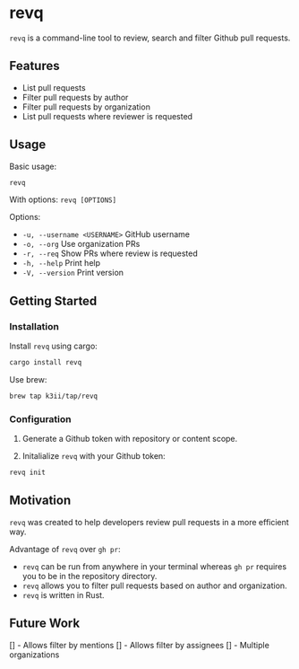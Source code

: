 # revq
`revq` is a command-line tool to review, search and filter Github pull requests.

## Features
- List pull requests
- Filter pull requests by author
- Filter pull requests by organization
- List pull requests where reviewer is requested

## Usage

Basic usage:
```bash
revq
```
With options: `revq [OPTIONS]`

Options:
* `-u, --username <USERNAME>`  GitHub username
* `-o, --org`                  Use organization PRs
* `-r, --req`                  Show PRs where review is requested
* `-h, --help`                 Print help
* `-V, --version`              Print version

## Getting Started
### Installation
Install `revq` using cargo:
```bash
cargo install revq
```
Use brew:
```bash
brew tap k3ii/tap/revq
```

### Configuration
1. Generate a Github token with repository or content scope.

2. Initalialize `revq` with your Github token:
```bash
revq init
```



## Motivation
`revq` was created to help developers review pull requests in a more efficient way. 

Advantage of `revq` over `gh pr`:
- `revq` can be run from anywhere in your terminal whereas `gh pr` requires you to be in the repository directory.
- `revq` allows you to filter pull requests based on author and organization.
- `revq` is written in Rust.

## Future Work
[] - Allows filter by mentions
[] - Allows filter by assignees
[] - Multiple organizations
